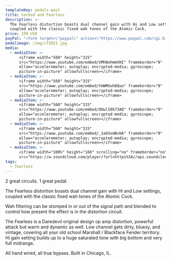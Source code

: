 ```yaml
---
templateKey: pedals-post
title: Cocked and Fearless
description: >-
  The Fearless distortion boasts dual channel gain with Hi and Low settings,
  coupled with the classic fixed wah tones of the Atomic Cock.
price: 199 USD
payPal: "<form target=\"paypal\" action=\"https://www.paypal.com/cgi-bin/webscr\" method=\"post\">\n<input type=\"hidden\" name=\"cmd\" value=\"_s-xclick\">\n<input type=\"hidden\" name=\"hosted_button_id\" value=\"7BJF7735NYLZS\">\n<table>\n<tr><td><input type=\"hidden\" name=\"on0\" value=\"Black Friday 15% Sale\">Black Friday 15% Sale</td></tr><tr><td><select name=\"os0\">\n\t<option value=\"Cocked & Fearless\">Cocked & Fearless $169.00 USD</option>\n</select> </td></tr>\n</table>\n<input type=\"hidden\" name=\"currency_code\" value=\"USD\">\n<input type=\"image\" src=\"https://www.paypalobjects.com/en_US/i/btn/btn_cart_LG.gif\" border=\"0\" name=\"submit\" alt=\"PayPal - The safer, easier way to pay online!\">\n<img alt=\"\" border=\"0\" src=\"https://www.paypalobjects.com/en_US/i/scr/pixel.gif\" width=\"1\" height=\"1\">\n</form>\n\n\n"
pedalimage: /img/cf2021.jpg
media:
  - mediaItem: >-
      <iframe width="560" height="315"
      src="https://www.youtube.com/embed/VMhNohmmVHI" frameborder="0"
      allow="accelerometer; autoplay; encrypted-media; gyroscope;
      picture-in-picture" allowfullscreen></iframe>
  - mediaItem: >-
      <iframe width="560" height="315"
      src="https://www.youtube.com/embed/YmWMUuh8Quo" frameborder="0"
      allow="accelerometer; autoplay; encrypted-media; gyroscope;
      picture-in-picture" allowfullscreen></iframe>
  - mediaItem: >-
      <iframe width="560" height="315"
      src="https://www.youtube.com/embed/OOwlI0k73AQ" frameborder="0"
      allow="accelerometer; autoplay; encrypted-media; gyroscope;
      picture-in-picture" allowfullscreen></iframe>
  - mediaItem: >-
      <iframe width="560" height="315"
      src="https://www.youtube.com/embed/_1aGVxmBvUA" frameborder="0"
      allow="accelerometer; autoplay; encrypted-media; gyroscope;
      picture-in-picture" allowfullscreen></iframe>
  - mediaItem: >-
      <iframe width="100%" height="166" scrolling="no" frameborder="no"
      src="https://w.soundcloud.com/player/?url=https%3A//api.soundcloud.com/tracks/454227891&amp;color=ff5500"></iframe>
tags:
  - fearless
---
```

2 great circuits. 1 great pedal.

The Fearless distortion boasts dual channel gain with Hi and Low settings, coupled with the classic fixed wah tones of the Atomic Cock.

Wah filtering can be stomped in or out of the signal path and blended to control how present the effect is in the distortion circuit.

The Fearless is a Daredevil original design op amp distortion, powerful attack but warm and dynamic as well. Low channel gets dirty, bluesy, and vintage, covering all your old school Marshall / Blackface Fender territory. Hi gain setting builds up to a huge saturated tone with big bottom and very full midrange.

All hand wired, all true bypass. Built in Chicago, IL.

